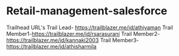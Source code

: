 # Retail-management-salesforce
Trailhead URL's
Trail Lead- https://trailblazer.me/id/athiyaman
Trail Member1-https://trailblazer.me/id/rsarasurani
Trail Member2- https://trailblazer.me/id/kannaki2003
Trail Member3-https://trailblazer.me/id/athisharmila
